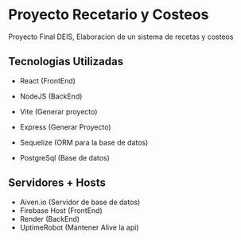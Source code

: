 # Proyecto Recetario y Costeos
Proyecto Final DEIS, Elaboracion de un sistema de recetas y costeos 

## Tecnologias Utilizadas 

* React (FrontEnd)
* NodeJS (BackEnd)

* Vite (Generar proyecto)
* Express (Generar Proyecto)
* Sequelize (ORM para la base de datos)
* PostgreSql (Base de datos)

## Servidores + Hosts
* Aiven.io (Servidor de base de datos)
* Firebase Host (FrontEnd)
* Render (BackEnd)
* UptimeRobot (Mantener Alive la api)
